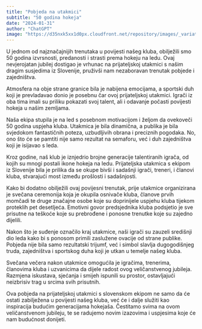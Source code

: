 ```yaml
---
title: "Pobjeda na utakmici"
subtitle: "50 godina hokeja"
date: "2024-01-31"
author: "ChatGPT"
image: "https://d35nxk5xx1d0px.cloudfront.net/repository/images/_variations/b/5/4/7/b5470dee9e6b64061062a209c7707818_view_article.jpg?v=20"
---
```


U jednom od najznačajnijih trenutaka u povijesti našeg kluba, obilježili smo 50 godina izvrsnosti, predanosti i strasti prema hokeju na ledu. Ovaj nevjerojatan jubilej dostigao je vrhunac na prijateljskoj utakmici s našim dragim susjedima iz Slovenije, pruživši nam nezaboravan trenutak pobjede i zajedništva.

Atmosfera na obje strane granice bila je nabijena emocijama, a sportski duh koji je prevladavao donio je posebnu čar ovoj prijateljskoj utakmici. Igrači iz oba tima imali su priliku pokazati svoj talent, ali i odavanje počasti povijesti hokeja u našim zemljama.

Naša ekipa stupila je na led s posebnom motivacijom i željom da ovekoveči 50 godina uspjeha kluba. Utakmica je bila dinamična, a publika je bila svjedokom fantastičnih poteza, uzbudljivih obrana i preciznih pogodaka. No, ono što će se pamtiti nije samo rezultat na semaforu, već i duh zajedništva koji je isijavao s leda.

Kroz godine, naš klub je iznjedrio brojne generacije talentiranih igrača, od kojih su mnogi postali ikone hokeja na ledu. Prijateljska utakmica s ekipom iz Slovenije bila je prilika da se okupe bivši i sadašnji igrači, treneri, i članovi kluba, stvarajući most između prošlosti i sadašnjosti.

Kako bi dodatno obilježili ovaj povijesni trenutak, prije utakmice organizirana je svečana ceremonija koja je okupila osnivače kluba, članove prvih momčadi te druge značajne osobe koje su doprinijele uspjehu kluba tijekom proteklih pet desetljeća. Emotivni govor predsjednika kluba podsjetio je sve prisutne na teškoće koje su prebrođene i ponosne trenutke koje su zajedno dijelili.

Nakon što je suđenje označilo kraj utakmice, naši igrači su zauzeli središnji dio leda kako bi s ponosom primili zaslužene ovacije od strane publike. Pobjeda nije bila samo rezultatski trijumf, već i simbol slavlja dugogodišnjeg truda, zajedništva i sportskog duha koji je utkan u temelje našeg kluba.

Svečana večera nakon utakmice omogućila je igračima, trenerima, članovima kluba i uzvanicima da dijele radost ovog veličanstvenog jubileja. Razmjena iskustava, sjećanja i smijeh ispunili su prostor, ostavljajući neizbrisiv trag u srcima svih prisutnih.

Ova pobjeda na prijateljskoj utakmici s slovenskom ekipom ne samo da će ostati zabilježena u povijesti našeg kluba, već će i dalje služiti kao inspiracija budućim generacijama hokejaša. Čestitamo svima na ovom veličanstvenom jubileju, te se radujemo novim izazovima i uspjesima koje će nam budućnost donijeti.
